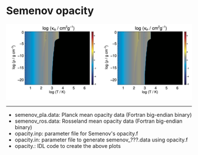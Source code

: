 # Semenov opacity

<img src="./opacity.png" width="800">

---
- semenov_pla.data: Planck mean opacity data (Fortran big-endian binary)
- semenov_ros.data: Rosseland mean opacity data (Fortran big-endian binary)
- opacity.inp: parameter file for Semenov's opacity.f
- opacity.in: parameter file to generate semenov_???.data using opacity.f
- opacity.: IDL code to create the above plots